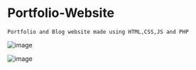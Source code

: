 # Portfolio-Website
```
Portfolio and Blog website made using HTML,CSS,JS and PHP
```
![image](https://user-images.githubusercontent.com/77795437/235453174-c6d9108a-7b99-4788-89d9-c50f27085a41.png)

![image](https://user-images.githubusercontent.com/77795437/235453386-9a4cf5fd-ed9e-4473-a79c-f86b23712a19.png)

